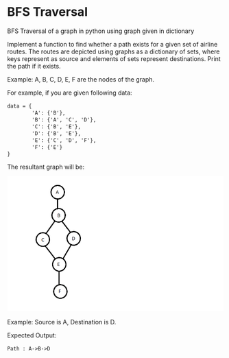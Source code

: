 # BFS Traversal

BFS Traversal of a graph in python using graph given in dictionary

Implement a function to find whether a path exists for a given set of airline routes. The routes are depicted using graphs as a dictionary of sets, where keys represent as source and elements of sets represent destinations. Print the path if it exists.

Example: A, B, C, D, E, F are the nodes of the graph.

For example, if you are given following data:

```
data = {
        'A': {'B'},
        'B': {'A', 'C', 'D'},
        'C': {'B', 'E'},
        'D': {'B', 'E'},
        'E': {'C', 'D', 'F'},
        'F': {'E'}
}
```

The resultant graph will be:

![alt text](https://github.com/Rakib1508/data-structure-and-algorithm/blob/master/algorithms/breadth-first-search/DFS_BFS_Graph.png)

Example: Source is A, Destination is D.

Expected Output:

```
Path : A->B->D
```
